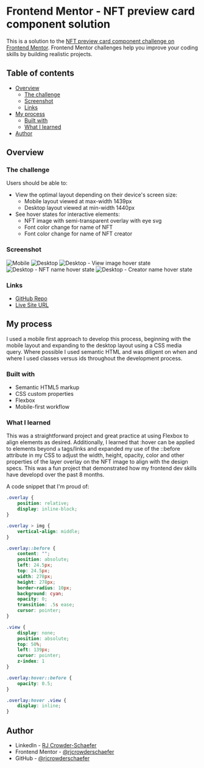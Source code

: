 # Frontend Mentor - NFT preview card component solution

This is a solution to the [NFT preview card component challenge on Frontend Mentor](https://www.frontendmentor.io/challenges/nft-preview-card-component-SbdUL_w0U). Frontend Mentor challenges help you improve your coding skills by building realistic projects. 

## Table of contents

- [Overview](#overview)
  - [The challenge](#the-challenge)
  - [Screenshot](#screenshot)
  - [Links](#links)
- [My process](#my-process)
  - [Built with](#built-with)
  - [What I learned](#what-i-learned)
- [Author](#author)

## Overview

### The challenge

Users should be able to:

- View the optimal layout depending on their device's screen size:
    - Mobile layout viewed at max-width 1439px
    - Desktop layout viewed at min-width 1440px
- See hover states for interactive elements:
    - NFT image with semi-transparent overlay with eye svg
    - Font color change for name of NFT
    - Font color change for name of NFT creator

### Screenshot

![Mobile](https://i.imgur.com/AnGRUSD.png)
![Desktop](https://i.imgur.com/u2GRLXY.png)
![Desktop - View image hover state](https://i.imgur.com/pAV4OoY.png)
![Desktop - NFT name hover state](https://i.imgur.com/WGfdjJv.png)
![Desktop - Creator name hover state](https://i.imgur.com/L0AiNm5.png)

### Links

- [GitHub Repo](https://github.com/rjcrowderschaefer/fm-nft-preview-card-component)
- [Live Site URL](https://main--stalwart-halva-9131b6.netlify.app/)

## My process

I used a mobile first approach to develop this process, beginning with the mobile layout and expanding to the desktop layout using a CSS media query. Where possible I used semantic HTML and was diligent on when and where I used classes versus ids throughout the development process.

### Built with

- Semantic HTML5 markup
- CSS custom properties
- Flexbox
- Mobile-first workflow

### What I learned

This was a straightforward project and great practice at using Flexbox to align elements as desired. Additionally, I learned that :hover can be applied to elements beyond `a` tags/links and expanded my use of the ::before attribute in my CSS to adjust the width, height, opacity, color and other properties of the layer overlay on the NFT image to align with the design specs. This was a fun project that demonstrated how my frontend dev skills have developd over the past 8 months.

A code snippet that I'm proud of:

```css
.overlay {
    position: relative;
    display: inline-block;
}

.overlay > img {
    vertical-align: middle;
}

.overlay::before {
    content: "";
    position: absolute;
    left: 24.5px;
    top: 24.5px;
    width: 278px;
    height: 278px;
    border-radius: 10px;
    background: cyan;
    opacity: 0;
    transition: .5s ease;
    cursor: pointer;
}

.view {
    display: none;
    position: absolute;
    top: 50%;
    left: 139px;
    cursor: pointer;
    z-index: 1
}

.overlay:hover::before {
    opacity: 0.5;
}

.overlay:hover .view {
    display: inline;
}
```
<!-- Troubleshooting the best way to include the semi-transparent hover state on the NFT image was interesting. The code above is what I implemented which works and is responsive to the two different breakpoints. -->

## Author

- LinkedIn - [RJ Crowder-Schaefer](https://www.linkedin.com/in/rjcrowderschaefer/)
- Frontend Mentor - [@rjcrowderschaefer](https://www.frontendmentor.io/profile/rjcrowderschaefer)
- GitHub - [@rjcrowderschaefer](https://github.com/rjcrowderschaefer)